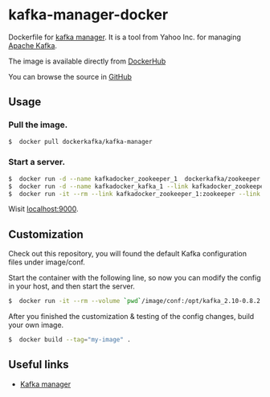 kafka-manager-docker
============

Dockerfile for [kafka manager](https://github.com/yahoo/kafka-manager). It is a tool from Yahoo Inc. for managing [Apache Kafka](http://kafka.apache.org).

The image is available directly from [DockerHub](https://hub.docker.com/r/dockerkafka/kafka-manager/)

You can browse the source in [GitHub](https://github.com/DockerKafka/kafka-manager-docker)

## Usage

### Pull the image.
```sh
$  docker pull dockerkafka/kafka-manager

```
### Start a server.
```sh
$  docker run -d --name kafkadocker_zookeeper_1  dockerkafka/zookeeper
$  docker run -d --name kafkadocker_kafka_1 --link kafkadocker_zookeeper_1:zookeeper dockerkafka/kafka
$  docker run -it --rm --link kafkadocker_zookeeper_1:zookeeper --link kafkadocker_kafka_1:kafka -p 9000:9000 -e ZK_HOSTS=zookeeper:2181 dockerkafka/kafka-manager
```

Wisit [localhost:9000](localhost:9000).

## Customization

Check out this repository, you will found the default Kafka configuration files under image/conf.

Start the container with the following line, so now you can modify the config in your host, and then start the server.
```sh
$  docker run -it --rm --volume `pwd`/image/conf:/opt/kafka_2.10-0.8.2.1/config kafkadocker/kafka /bin/bash
```

After you finished the customization & testing of the config changes, build your own image.
```sh
$  docker build --tag="my-image" .
```

## Useful links
* [Kafka manager](https://github.com/yahoo/kafka-manager)
